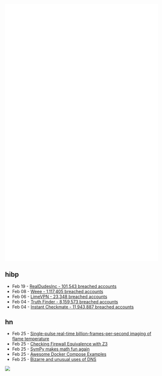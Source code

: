 ![Metrics](https://raw.githubusercontent.com/phixion/phixion/master/metrics.svg)

## hibp

<!--
for https://github.com/phixion/phixion/blob/main/.github/workflows/feeds.yml
-->
<!--START_SECTION:haveibeenpwnd-->
- Feb 19 - [RealDudesInc - 101,543 breached accounts](https://haveibeenpwned.com/PwnedWebsites#RealDudesInc)
- Feb 08 - [Weee - 1,117,405 breached accounts](https://haveibeenpwned.com/PwnedWebsites#Weee)
- Feb 06 - [LimeVPN - 23,348 breached accounts](https://haveibeenpwned.com/PwnedWebsites#LimeVPN)
- Feb 04 - [Truth Finder - 8,159,573 breached accounts](https://haveibeenpwned.com/PwnedWebsites#TruthFinder)
- Feb 04 - [Instant Checkmate - 11,943,887 breached accounts](https://haveibeenpwned.com/PwnedWebsites#InstantCheckmate)
<!--END_SECTION:haveibeenpwnd-->

## hn

<!--
for https://github.com/phixion/phixion/blob/main/.github/workflows/feeds.yml
-->
<!--START_SECTION:hn-->
- Feb 25 - [Single-pulse real-time billion-frames-per-second imaging of flame temperature](https://www.nature.com/articles/s41377-023-01095-5)
- Feb 25 - [Checking Firewall Equivalence with Z3](https://ahelwer.ca/post/2018-02-13-z3-firewall/)
- Feb 25 - [SymPy makes math fun again](https://wordsandbuttons.online/sympy_makes_math_fun_again.html)
- Feb 25 - [Awesome Docker Compose Examples](https://github.com/Haxxnet/Compose-Examples)
- Feb 25 - [Bizarre and unusual uses of DNS](https://fosdem.org/2023/schedule/event/dns_bizarre_and_unusual_uses_of_dns/)
<!--END_SECTION:hn-->

<!--
for https://yhype.me
-->
![](https://hit.yhype.me/github/profile?user_id=13013670)
